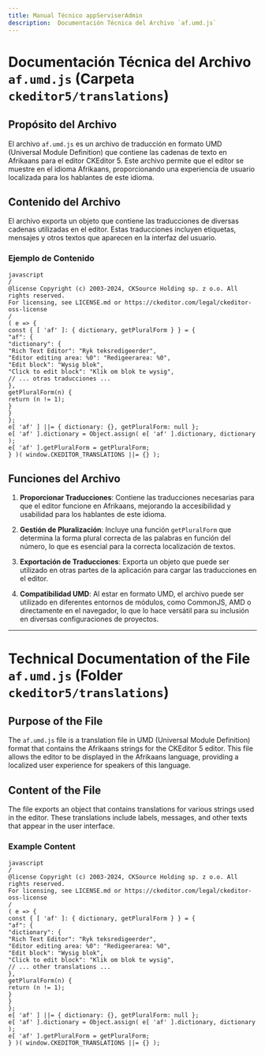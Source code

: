 ```yaml
---
title: Manual Técnico appServiserAdmin
description:  Documentación Técnica del Archivo `af.umd.js`
---
```


# Documentación Técnica del Archivo `af.umd.js` (Carpeta `ckeditor5/translations`)

## Propósito del Archivo
El archivo `af.umd.js` es un archivo de traducción en formato UMD (Universal Module Definition) que contiene las cadenas de texto en Afrikaans para el editor CKEditor 5. Este archivo permite que el editor se muestre en el idioma Afrikaans, proporcionando una experiencia de usuario localizada para los hablantes de este idioma.

## Contenido del Archivo
El archivo exporta un objeto que contiene las traducciones de diversas cadenas utilizadas en el editor. Estas traducciones incluyen etiquetas, mensajes y otros textos que aparecen en la interfaz del usuario.

### Ejemplo de Contenido
```
javascript
/
@license Copyright (c) 2003-2024, CKSource Holding sp. z o.o. All rights reserved.
For licensing, see LICENSE.md or https://ckeditor.com/legal/ckeditor-oss-license
/
( e => {
const { [ 'af' ]: { dictionary, getPluralForm } } = {
"af": {
"dictionary": {
"Rich Text Editor": "Ryk teksredigeerder",
"Editor editing area: %0": "Redigeerarea: %0",
"Edit block": "Wysig blok",
"Click to edit block": "Klik om blok te wysig",
// ... otras traducciones ...
},
getPluralForm(n) {
return (n != 1);
}
}
};
e[ 'af' ] ||= { dictionary: {}, getPluralForm: null };
e[ 'af' ].dictionary = Object.assign( e[ 'af' ].dictionary, dictionary );
e[ 'af' ].getPluralForm = getPluralForm;
} )( window.CKEDITOR_TRANSLATIONS ||= {} );
```

## Funciones del Archivo
1. **Proporcionar Traducciones**: Contiene las traducciones necesarias para que el editor funcione en Afrikaans, mejorando la accesibilidad y usabilidad para los hablantes de este idioma.

2. **Gestión de Pluralización**: Incluye una función `getPluralForm` que determina la forma plural correcta de las palabras en función del número, lo que es esencial para la correcta localización de textos.

3. **Exportación de Traducciones**: Exporta un objeto que puede ser utilizado en otras partes de la aplicación para cargar las traducciones en el editor.

4. **Compatibilidad UMD**: Al estar en formato UMD, el archivo puede ser utilizado en diferentes entornos de módulos, como CommonJS, AMD o directamente en el navegador, lo que lo hace versátil para su inclusión en diversas configuraciones de proyectos.

---

# Technical Documentation of the File `af.umd.js` (Folder `ckeditor5/translations`)

## Purpose of the File
The `af.umd.js` file is a translation file in UMD (Universal Module Definition) format that contains the Afrikaans strings for the CKEditor 5 editor. This file allows the editor to be displayed in the Afrikaans language, providing a localized user experience for speakers of this language.

## Content of the File
The file exports an object that contains translations for various strings used in the editor. These translations include labels, messages, and other texts that appear in the user interface.

### Example Content
```
javascript
/
@license Copyright (c) 2003-2024, CKSource Holding sp. z o.o. All rights reserved.
For licensing, see LICENSE.md or https://ckeditor.com/legal/ckeditor-oss-license
/
( e => {
const { [ 'af' ]: { dictionary, getPluralForm } } = {
"af": {
"dictionary": {
"Rich Text Editor": "Ryk teksredigeerder",
"Editor editing area: %0": "Redigeerarea: %0",
"Edit block": "Wysig blok",
"Click to edit block": "Klik om blok te wysig",
// ... other translations ...
},
getPluralForm(n) {
return (n != 1);
}
}
};
e[ 'af' ] ||= { dictionary: {}, getPluralForm: null };
e[ 'af' ].dictionary = Object.assign( e[ 'af' ].dictionary, dictionary );
e[ 'af' ].getPluralForm = getPluralForm;
} )( window.CKEDITOR_TRANSLATIONS ||= {} );
```

